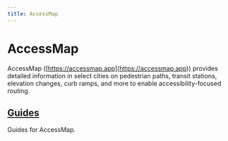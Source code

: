 ```yaml
---
title: AccessMap
---
```


# AccessMap

AccessMap ([https://accessmap.app](https://accessmap.app)) provides detailed information in select cities on pedestrian paths, transit stations, elevation changes, curb ramps, and more to enable accessibility-focused routing.

## [Guides](guides/index.md)

Guides for AccessMap.
